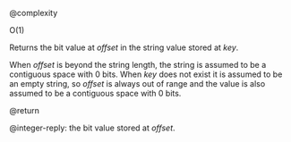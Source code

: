 @complexity

O(1)


Returns the bit value at _offset_ in the string value stored at _key_.

When _offset_ is beyond the string length, the string is assumed to be a
contiguous space with 0 bits. When _key_ does not exist it is assumed to be an
empty string, so _offset_ is always out of range and the value is also assumed
to be a contiguous space with 0 bits.

@return

@integer-reply: the bit value stored at _offset_.

